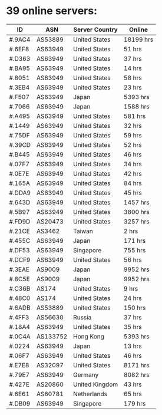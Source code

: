 # 39 online servers:

| ID | ASN | Server Country | Online |
| ------ | ------ | ------ | ------ |
| #.9AC4 | AS53889 | United States | 18199 hrs |
| #.6EF8 | AS63949 | United States | 51 hrs |
| #.D363 | AS63949 | United States | 37 hrs |
| #.BA95 | AS63949 | United States | 14 hrs |
| #.8051 | AS63949 | United States | 58 hrs |
| #.3EB4 | AS63949 | United States | 23 hrs |
| #.F507 | AS63949 | Japan | 5393 hrs |
| #.7066 | AS63949 | Japan | 1588 hrs |
| #.A495 | AS63949 | United States | 581 hrs |
| #.1449 | AS63949 | United States | 32 hrs |
| #.75DF | AS63949 | United States | 59 hrs |
| #.39CD | AS63949 | United States | 52 hrs |
| #.B445 | AS63949 | United States | 46 hrs |
| #.07F7 | AS63949 | United States | 34 hrs |
| #.0E7E | AS63949 | United States | 42 hrs |
| #.165A | AS63949 | United States | 84 hrs |
| #.DDA9 | AS63949 | United States | 45 hrs |
| #.643D | AS63949 | United States | 1457 hrs |
| #.5B97 | AS63949 | United States | 3800 hrs |
| #.FD9D | AS20473 | United States | 3257 hrs |
| #.21CE | AS3462 | Taiwan | 2 hrs |
| #.455C | AS63949 | Japan | 171 hrs |
| #.DF53 | AS63949 | Singapore | 755 hrs |
| #.DCF9 | AS63949 | United States | 56 hrs |
| #.3EAE | AS9009 | Japan | 9952 hrs |
| #.8C5E | AS9009 | Japan | 9952 hrs |
| #.C36B | AS174 | United States | 9 hrs |
| #.48C0 | AS174 | United States | 24 hrs |
| #.6ADB | AS53889 | United States | 150 hrs |
| #.4FF3 | AS56630 | Russia | 37 hrs |
| #.18A4 | AS63949 | United States | 35 hrs |
| #.0C4A | AS133752 | Hong Kong | 5393 hrs |
| #.0224 | AS63949 | Japan | 13 hrs |
| #.06F7 | AS63949 | United States | 46 hrs |
| #.E7E8 | AS32097 | United States | 8171 hrs |
| #.79E7 | AS63949 | Germany | 8082 hrs |
| #.427E | AS20860 | United Kingdom | 43 hrs |
| #.6E61 | AS60781 | Netherlands | 65 hrs |
| #.DB09 | AS63949 | Singapore | 179 hrs |

